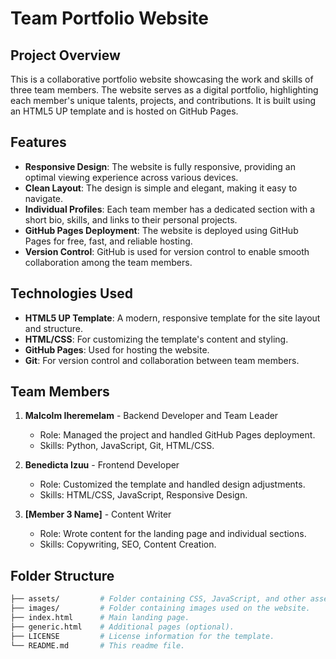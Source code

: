 # Team Portfolio Website

## Project Overview

This is a collaborative portfolio website showcasing the work and skills of three team members. The website serves as a digital portfolio, highlighting each member's unique talents, projects, and contributions. It is built using an HTML5 UP template and is hosted on GitHub Pages.

## Features

- **Responsive Design**: The website is fully responsive, providing an optimal viewing experience across various devices.
- **Clean Layout**: The design is simple and elegant, making it easy to navigate.
- **Individual Profiles**: Each team member has a dedicated section with a short bio, skills, and links to their personal projects.
- **GitHub Pages Deployment**: The website is deployed using GitHub Pages for free, fast, and reliable hosting.
- **Version Control**: GitHub is used for version control to enable smooth collaboration among the team members.

## Technologies Used

- **HTML5 UP Template**: A modern, responsive template for the site layout and structure.
- **HTML/CSS**: For customizing the template's content and styling.
- **GitHub Pages**: Used for hosting the website.
- **Git**: For version control and collaboration between team members.

## Team Members

1. **Malcolm Iheremelam** - Backend Developer and Team Leader  
   - Role: Managed the project and handled GitHub Pages deployment.
   - Skills: Python, JavaScript, Git, HTML/CSS.
   
2. **Benedicta Izuu** - Frontend Developer  
   - Role: Customized the template and handled design adjustments.
   - Skills: HTML/CSS, JavaScript, Responsive Design.

3. **[Member 3 Name]** - Content Writer  
   - Role: Wrote content for the landing page and individual sections.
   - Skills: Copywriting, SEO, Content Creation.

## Folder Structure

```bash
├── assets/         # Folder containing CSS, JavaScript, and other assets.
├── images/         # Folder containing images used on the website.
├── index.html      # Main landing page.
├── generic.html    # Additional pages (optional).
├── LICENSE         # License information for the template.
└── README.md       # This readme file.
